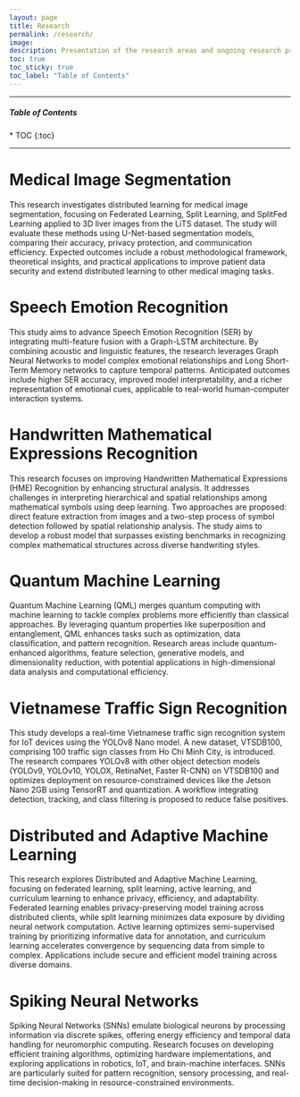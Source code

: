 ```yaml
---
layout: page
title: Research
permalink: /research/
image: 
description: Presentation of the research areas and ongoing research projects of the AI Technology and Application Research Lab at the FPT University, Ho Chi Minh Campus
toc: true
toc_sticky: true
toc_label: "Table of Contents"
---
```


<!-- > Graphs illustrate intricate patterns in our perception of the world and ourselves; graph mining enhances this comprehension by highlighting overlooked details. -->

***

<h5>Table of Contents</h5>
* TOC
{:toc}

***
<!-- # Medical image segmentation
This research proposal aims to explore distributed learning in healthcare by comparing the performance and security of Federated Learning, Split Learning, and SplitFed Learning methods on 3D liver images using the LiTS dataset. The study will focus on applying these distributed learning techniques to segmentation models, particularly those based on U-Net architecture, and evaluate their effectiveness in terms of accuracy, privacy preservation, and communication efficiency. The expected outcomes include theoretical insights, methodological frameworks, and practical applications that could enhance patient data management and expand the use of distributed learning in medical image analysis beyond liver segmentation.

# Speech emotion recognition
This research proposal outlines a study aimed at enhancing Speech Emotion Recognition (SER) through the integration of multi-feature fusion and a Graph-LSTM architecture. The researchers plan to combine diverse acoustic and linguistic features to create a comprehensive representation of emotional expressions in speech, leveraging Graph Neural Networks to model complex relationships between emotional cues and Long Short-Term Memory networks to capture temporal dependencies. The expected outcomes include improved accuracy and robustness in SER, enhanced interpretability of the model, and a more comprehensive representation of emotional cues in speech.

# Handwritten mathematical expressions recognition
This research proposal outlines a study on Handwritten Mathematical Expressions (HME) Recognition, aiming to improve structural analysis for enhanced recognition accuracy. The project focuses on addressing challenges in understanding hierarchical and spatial relationships between mathematical symbols using deep learning techniques. Two main approaches are proposed: direct feature extraction from images and a two-step process involving symbol detection and spatial relationship analysis. The study aims to develop a robust structural analysis model that outperforms current baselines in recognizing complex and nested mathematical structures across various handwriting styles.

# Quantum machine learning
Quantum machine learning is an emerging field that combines quantum computing with machine learning to potentially solve complex problems more efficiently than classical methods. By harnessing quantum properties such as superposition, entanglement, and quantum tunneling, QML aims to enhance tasks like data analysis, optimization, and pattern recognition. The field explores algorithms that can leverage quantum advantages, categorized into areas like quantum-enhanced classical algorithms, feature selection, data classification, optimization, generative models, and dimensionality reduction.

# Vietnamese traffic sign recognition
This study presents an approach to Vietnamese traffic sign recognition designed for the IOT device, utilizing the YOLOv8 Nano model to achieve real-time performance. The researchers introduce a new dataset called VTSDB100, which includes 100 different classes of traffic signs captured in diverse locations within Ho Chi Minh City, Vietnam. The researchers conduct experiments using various object detection methods on the VTSDB100 dataset, including YOLOv8, YOLOv9, YOLOv10, YOLOX, RetinaNet, and Faster R-CNN. The paper also describes techniques for deploying deep learning models on resource-constrained devices, such as using TensorRT and quantization to optimize inference speed. Finally, the authors propose a workflow for a real-time traffic sign recognition system on the Jetson Nano 2GB, which includes object detection, tracking, and a class filter algorithm to minimize false predictions.

# Distributed and Adaptive Machine Learning
Distributed and Adaptive Machine Learning, including federated learning, split learning, active learning, and curriculum learning, aims to enhance efficiency, privacy, and adaptability in model training. Federated learning enables distributed model training across multiple clients, where local data remains private and only model updates are aggregated centrally to create a global model on the server. Split learning, another privacy-preserving technique, divides a neural network between a client and a server: the client processes the initial layers using local data and sends intermediate outputs to the server for further computation, reducing raw data exposure. Active learning optimizes learning efficiency in semi-supervised settings by initially training with minimal labeled data and then having the model iteratively select the most informative unlabeled data points for human annotation. Curriculum learning improves training by presenting data in a sequence from simpler to more complex examples, thereby accelerating convergence and enhancing model performance. 


# Spiking Neural Networks
Spiking Neural Networks (SNNs) are a type of artificial neural network inspired by the brain's biological neurons, processing information using discrete spikes or events rather than continuous values. Research on SNNs focuses on their energy efficiency, biological plausibility, and ability to handle temporal data, making them suitable for neuromorphic computing and tasks like pattern recognition, sensory processing, and real-time decision-making. Key topics include developing efficient training algorithms, optimizing hardware implementations, and exploring applications in robotics, IoT, and brain-machine interfaces. -->


# Medical Image Segmentation
This research investigates distributed learning for medical image segmentation, focusing on Federated Learning, Split Learning, and SplitFed Learning applied to 3D liver images from the LiTS dataset. The study will evaluate these methods using U-Net-based segmentation models, comparing their accuracy, privacy protection, and communication efficiency. Expected outcomes include a robust methodological framework, theoretical insights, and practical applications to improve patient data security and extend distributed learning to other medical imaging tasks.

# Speech Emotion Recognition
This study aims to advance Speech Emotion Recognition (SER) by integrating multi-feature fusion with a Graph-LSTM architecture. By combining acoustic and linguistic features, the research leverages Graph Neural Networks to model complex emotional relationships and Long Short-Term Memory networks to capture temporal patterns. Anticipated outcomes include higher SER accuracy, improved model interpretability, and a richer representation of emotional cues, applicable to real-world human-computer interaction systems.

# Handwritten Mathematical Expressions Recognition
This research focuses on improving Handwritten Mathematical Expressions (HME) Recognition by enhancing structural analysis. It addresses challenges in interpreting hierarchical and spatial relationships among mathematical symbols using deep learning. Two approaches are proposed: direct feature extraction from images and a two-step process of symbol detection followed by spatial relationship analysis. The study aims to develop a robust model that surpasses existing benchmarks in recognizing complex mathematical structures across diverse handwriting styles.

# Quantum Machine Learning
Quantum Machine Learning (QML) merges quantum computing with machine learning to tackle complex problems more efficiently than classical approaches. By leveraging quantum properties like superposition and entanglement, QML enhances tasks such as optimization, data classification, and pattern recognition. Research areas include quantum-enhanced algorithms, feature selection, generative models, and dimensionality reduction, with potential applications in high-dimensional data analysis and computational efficiency.

# Vietnamese Traffic Sign Recognition
This study develops a real-time Vietnamese traffic sign recognition system for IoT devices using the YOLOv8 Nano model. A new dataset, VTSDB100, comprising 100 traffic sign classes from Ho Chi Minh City, is introduced. The research compares YOLOv8 with other object detection models (YOLOv9, YOLOv10, YOLOX, RetinaNet, Faster R-CNN) on VTSDB100 and optimizes deployment on resource-constrained devices like the Jetson Nano 2GB using TensorRT and quantization. A workflow integrating detection, tracking, and class filtering is proposed to reduce false positives.

# Distributed and Adaptive Machine Learning
This research explores Distributed and Adaptive Machine Learning, focusing on federated learning, split learning, active learning, and curriculum learning to enhance privacy, efficiency, and adaptability. Federated learning enables privacy-preserving model training across distributed clients, while split learning minimizes data exposure by dividing neural network computation. Active learning optimizes semi-supervised training by prioritizing informative data for annotation, and curriculum learning accelerates convergence by sequencing data from simple to complex. Applications include secure and efficient model training across diverse domains.

# Spiking Neural Networks
Spiking Neural Networks (SNNs) emulate biological neurons by processing information via discrete spikes, offering energy efficiency and temporal data handling for neuromorphic computing. Research focuses on developing efficient training algorithms, optimizing hardware implementations, and exploring applications in robotics, IoT, and brain-machine interfaces. SNNs are particularly suited for pattern recognition, sensory processing, and real-time decision-making in resource-constrained environments.